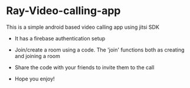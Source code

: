 # Ray-Video-calling-app
This is a simple android based video calling app using jitsi SDK


+ It has a firebase authentication setup


+ Join/create a room using a code. The 'join' functions both as creating and joining a room


+ Share the code with your friends to invite them to the call 


+ Hope you enjoy!
